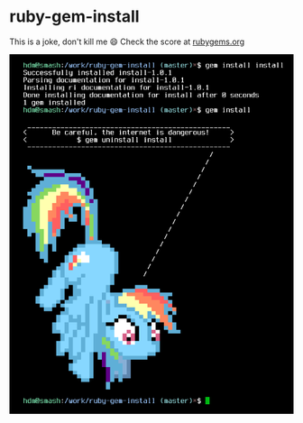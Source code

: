 # ruby-gem-install

This is a joke, don't kill me :smile: Check the score at [rubygems.org](https://rubygems.org/gems/install)

![screenshot](screenshot.png)

